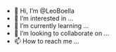 - 👋 Hi, I’m @LeoBoella
- 👀 I’m interested in ...
- 🌱 I’m currently learning ...
- 💞️ I’m looking to collaborate on ...
- 📫 How to reach me ...

<!---
LeoBoella/LeoBoella is a ✨ special ✨ repository because its `README.md` (this file) appears on your GitHub profile.
You can click the Preview link to take a look at your changes.
--->

